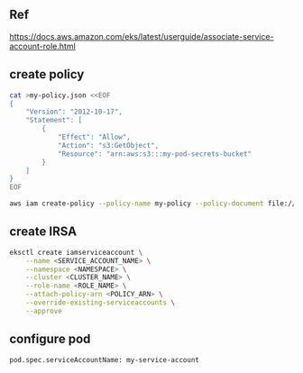 ## Ref
https://docs.aws.amazon.com/eks/latest/userguide/associate-service-account-role.html

## create policy

```bash
cat >my-policy.json <<EOF
{
    "Version": "2012-10-17",
    "Statement": [
        {
            "Effect": "Allow",
            "Action": "s3:GetObject",
            "Resource": "arn:aws:s3:::my-pod-secrets-bucket"
        }
    ]
}
EOF
```

```bash
aws iam create-policy --policy-name my-policy --policy-document file://my-policy.json
```

## create IRSA

```bash
eksctl create iamserviceaccount \
    --name <SERVICE_ACCOUNT_NAME> \
    --namespace <NAMESPACE> \
    --cluster <CLUSTER_NAME> \
    --role-name <ROLE_NAME> \
    --attach-policy-arn <POLICY_ARN> \
    --override-existing-serviceaccounts \
    --approve
```

## configure pod

`pod.spec.serviceAccountName: my-service-account`